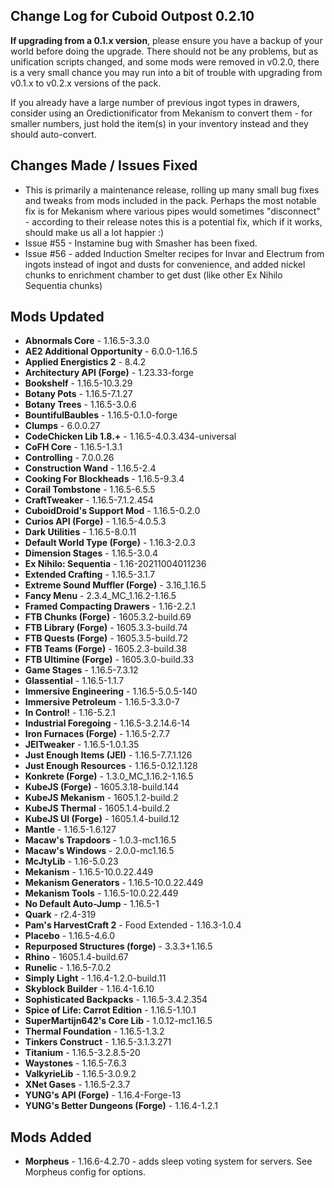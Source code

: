 ## Change Log for Cuboid Outpost 0.2.10

**If upgrading from a 0.1.x version**, please ensure you have a backup of your world before doing the upgrade. There should not be any problems, but as unification scripts changed, and some mods were removed in v0.2.0, there is a very small chance you may run into a bit of trouble with upgrading from v0.1.x to v0.2.x versions of the pack.

If you already have a large number of previous ingot types in drawers, consider using an Oredictionificator from Mekanism to convert them - for smaller numbers, just hold the item(s) in your inventory instead and they should auto-convert.

## Changes Made / Issues Fixed

- This is primarily a maintenance release, rolling up many small bug fixes and tweaks from mods included in the pack. Perhaps the most notable fix is for Mekanism where various pipes would sometimes "disconnect" - according to their release notes this is a potential fix, which if it works, should make us all a lot happier :)
- Issue #55 - Instamine bug with Smasher has been fixed.
- Issue #56 - added Induction Smelter recipes for Invar and Electrum from ingots instead of ingot and dusts for convenience, and added nickel chunks to enrichment chamber to get dust (like other Ex Nihilo Sequentia chunks)

## Mods Updated

- **Abnormals Core** - 1.16.5-3.3.0
- **AE2 Additional Opportunity** - 6.0.0-1.16.5
- **Applied Energistics 2** - 8.4.2
- **Architectury API (Forge)** - 1.23.33-forge
- **Bookshelf** - 1.16.5-10.3.29
- **Botany Pots** - 1.16.5-7.1.27
- **Botany Trees** - 1.16.5-3.0.6
- **BountifulBaubles** - 1.16.5-0.1.0-forge
- **Clumps** - 6.0.0.27
- **CodeChicken Lib 1.8.+** - 1.16.5-4.0.3.434-universal
- **CoFH Core** - 1.16.5-1.3.1
- **Controlling** - 7.0.0.26
- **Construction Wand** - 1.16.5-2.4
- **Cooking For Blockheads** - 1.16.5-9.3.4
- **Corail Tombstone** - 1.16.5-6.5.5
- **CraftTweaker** - 1.16.5-7.1.2.454
- **CuboidDroid's Support Mod** - 1.16.5-0.2.0
- **Curios API (Forge)** - 1.16.5-4.0.5.3
- **Dark Utilities** - 1.16.5-8.0.11
- **Default World Type (Forge)** - 1.16.3-2.0.3
- **Dimension Stages** - 1.16.5-3.0.4
- **Ex Nihilo: Sequentia** - 1.16-20211004011236
- **Extended Crafting** - 1.16.5-3.1.7
- **Extreme Sound Muffler (Forge)** - 3.16_1.16.5
- **Fancy Menu** - 2.3.4_MC_1.16.2-1.16.5
- **Framed Compacting Drawers** - 1.16-2.2.1
- **FTB Chunks (Forge)** - 1605.3.2-build.69
- **FTB Library (Forge)** - 1605.3.3-build.74
- **FTB Quests (Forge)** - 1605.3.5-build.72
- **FTB Teams (Forge)** - 1605.2.3-build.38
- **FTB Ultimine (Forge)** - 1605.3.0-build.33
- **Game Stages** - 1.16.5-7.3.12
- **Glassential** - 1.16.5-1.1.7
- **Immersive Engineering** - 1.16.5-5.0.5-140
- **Immersive Petroleum** - 1.16.5-3.3.0-7
- **In Control!** - 1.16-5.2.1
- **Industrial Foregoing** - 1.16.5-3.2.14.6-14
- **Iron Furnaces (Forge)** - 1.16.5-2.7.7
- **JEITweaker** - 1.16.5-1.0.1.35
- **Just Enough Items (JEI)** - 1.16.5-7.7.1.126
- **Just Enough Resources** - 1.16.5-0.12.1.128
- **Konkrete (Forge)** - 1.3.0_MC_1.16.2-1.16.5
- **KubeJS (Forge)** - 1605.3.18-build.144
- **KubeJS Mekanism** - 1605.1.2-build.2
- **KubeJS Thermal** - 1605.1.4-build.2
- **KubeJS UI (Forge)** - 1605.1.4-build.12
- **Mantle** - 1.16.5-1.6.127
- **Macaw's Trapdoors** - 1.0.3-mc1.16.5
- **Macaw's Windows** - 2.0.0-mc1.16.5
- **McJtyLib** - 1.16-5.0.23
- **Mekanism** - 1.16.5-10.0.22.449
- **Mekanism Generators** - 1.16.5-10.0.22.449
- **Mekanism Tools** - 1.16.5-10.0.22.449
- **No Default Auto-Jump** - 1.16.5-1
- **Quark** - r2.4-319
- **Pam's HarvestCraft 2** - Food Extended - 1.16.3-1.0.4
- **Placebo** - 1.16.5-4.6.0
- **Repurposed Structures (forge)** - 3.3.3+1.16.5
- **Rhino** - 1605.1.4-build.67
- **Runelic** - 1.16.5-7.0.2
- **Simply Light** - 1.16.4-1.2.0-build.11
- **Skyblock Builder** - 1.16.4-1.6.10
- **Sophisticated Backpacks** - 1.16.5-3.4.2.354
- **Spice of Life: Carrot Edition** - 1.16.5-1.10.1
- **SuperMartijn642's Core Lib** - 1.0.12-mc1.16.5
- **Thermal Foundation** - 1.16.5-1.3.2
- **Tinkers Construct** - 1.16.5-3.1.3.271
- **Titanium** - 1.16.5-3.2.8.5-20
- **Waystones** - 1.16.5-7.6.3
- **ValkyrieLib** - 1.16.5-3.0.9.2
- **XNet Gases** - 1.16.5-2.3.7
- **YUNG's API (Forge)** - 1.16.4-Forge-13
- **YUNG's Better Dungeons (Forge)** - 1.16.4-1.2.1

## Mods Added

- **Morpheus** - 1.16.6-4.2.70 - adds sleep voting system for servers. See Morpheus config for options.
